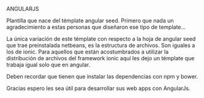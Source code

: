 ANGULARJS

Plantilla que nace del témplate angular seed.
Primero que nada un agradecimiento a estas personas que diseñaron ese tipo de template…

La única variación de este témplate con respecto a la hoja de angular seed que trae preinstalada netbeans, es la estructura de archivos. Son iguales a los de ionic. 
Para aquellos que están acostumbrados a utilizar la distribución de archivos del framework ionic aquí les dejo un témplate que trabaja igual solo que en angular.


Deben recordar que tienen que instalar las dependencias con npm y bower. 

Gracias espero les sea útil para desarrollar sus web apps con AngularJs.
